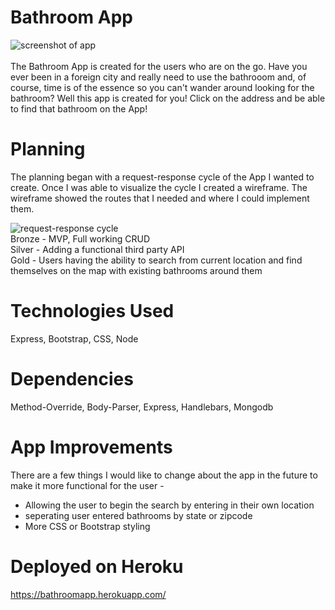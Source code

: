 # Bathroom App

![screenshot of app](https://user-images.githubusercontent.com/54283215/66490971-014c4580-ea80-11e9-999f-364719e7b0ca.png)
<br>
<br>The Bathroom App is created for the users who are on the go. Have you ever been in a foreign city and really need to use the bathrooom and, of course, time is of the essence so you can't wander around looking for the bathroom? Well this app is created for you! Click on the address and be able to find that bathroom on the App!

# Planning

The planning began with a request-response cycle of the App I wanted to create. Once I was able to visualize the cycle I created a wireframe. The wireframe showed the routes that I needed and where I could implement them.

![request-response cycle](https://user-images.githubusercontent.com/54283215/66491341-90f1f400-ea80-11e9-9344-100f22cfe8ea.png)<br>
Bronze - MVP, Full working CRUD<br>
Silver - Adding a functional third party API<br>
Gold - Users having the ability to search from current location and find themselves on the map with existing bathrooms around them


# Technologies Used
Express, Bootstrap, CSS, Node

# Dependencies
Method-Override, Body-Parser, Express, Handlebars, Mongodb

# App Improvements

There are a few things I would like to change about the app in the future to make it more functional for the user -
- Allowing the user to begin the search by entering in their own location
- seperating user entered bathrooms by state or zipcode
- More CSS or Bootstrap styling 


# Deployed on Heroku

https://bathroomapp.herokuapp.com/
